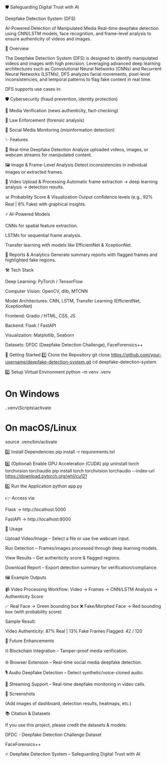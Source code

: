 🛡 Safeguarding Digital Trust with AI

Deepfake Detection System (DFS)

AI-Powered Detection of Manipulated Media
Real-time deepfake detection using CNN/LSTM models, face recognition, and frame-level analysis to ensure authenticity of videos and images.

📖 Overview

The Deepfake Detection System (DFS) is designed to identify manipulated videos and images with high precision. Leveraging advanced deep learning architectures such as Convolutional Neural Networks (CNNs) and Recurrent Neural Networks (LSTMs), DFS analyzes facial movements, pixel-level inconsistencies, and temporal patterns to flag fake content in real time.

DFS supports use cases in:

🛡 Cybersecurity (fraud prevention, identity protection)

📰 Media Verification (news authenticity, fact-checking)

🚓 Law Enforcement (forensic analysis)

📱 Social Media Monitoring (misinformation detection)

✨ Features

🔎 Real-time Deepfake Detection
Analyze uploaded videos, images, or webcam streams for manipulated content.

🖼 Image & Frame-Level Analysis
Detect inconsistencies in individual images or extracted frames.

🎥 Video Upload & Processing
Automatic frame extraction → deep learning analysis → detection results.

📊 Probability Score & Visualization
Output confidence levels (e.g., 92% Real | 8% Fake) with graphical insights.

⚡ AI-Powered Models

CNNs for spatial feature extraction.

LSTMs for sequential frame analysis.

Transfer learning with models like EfficientNet & XceptionNet.

📑 Reports & Analytics
Generate summary reports with flagged frames and highlighted fake regions.

🛠️ Tech Stack

Deep Learning: PyTorch / TensorFlow

Computer Vision: OpenCV, dlib, MTCNN

Model Architectures: CNN, LSTM, Transfer Learning (EfficientNet, XceptionNet)

Frontend: Gradio / HTML, CSS, JS

Backend: Flask / FastAPI

Visualization: Matplotlib, Seaborn

Datasets: DFDC (Deepfake Detection Challenge), FaceForensics++

🚀 Getting Started
1️⃣ Clone the Repository
git clone https://github.com/your-username/deepfake-detection-system.git
cd deepfake-detection-system

2️⃣ Setup Virtual Environment
python -m venv .venv
# On Windows
.\.venv\Scripts\activate
# On macOS/Linux
source .venv/bin/activate

3️⃣ Install Dependencies
pip install -r requirements.txt

4️⃣ (Optional) Enable GPU Acceleration (CUDA)
pip uninstall torch torchvision torchaudio
pip install torch torchvision torchaudio --index-url https://download.pytorch.org/whl/cu121

5️⃣ Run the Application
python app.py


👉 Access via:

Flask → http://localhost:5000

FastAPI → http://localhost:8000

📂 Usage

Upload Video/Image – Select a file or use live webcam input.

Run Detection – Frames/images processed through deep learning models.

View Results – Get authenticity score & flagged regions.

Download Report – Export detection summary for verification/compliance.

🖼 Example Outputs

📹 Video Processing Workflow:
Video → Frames → CNN/LSTM Analysis → Authenticity Score

✅ Real Face → Green bounding box
❌ Fake/Morphed Face → Red bounding box (with probability score)

Sample Result:

Video Authenticity: 87% Real | 13% Fake
Frames Flagged: 42 / 120

🔮 Future Enhancements

⛓ Blockchain Integration – Tamper-proof media verification.

🌐 Browser Extension – Real-time social media deepfake detection.

🎙 Audio Deepfake Detection – Detect synthetic/voice-cloned audio.

📡 Streaming Support – Real-time deepfake monitoring in video calls.

📸 Screenshots

(Add images of dashboard, detection results, heatmaps, etc.)

📚 Citation & Datasets

If you use this project, please credit the datasets & models:

DFDC - Deepfake Detection Challenge Dataset

FaceForensics++

🔥 Deepfake Detection System – Safeguarding Digital Trust with AI
